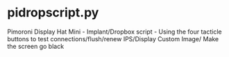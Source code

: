 # pidropscript.py
Pimoroni Display Hat Mini - Implant/Dropbox script - Using the four tacticle buttons to test connections/flush/renew IPS/Display Custom Image/ Make the screen go black 

